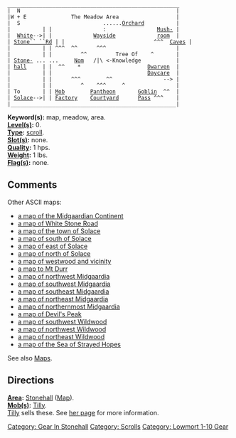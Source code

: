 `______________________________________________________`  
`|  N                                                 |`  
`|W + E              The Meadow Area                  |`  
`|  S                          ......`[`Orchard`](:Category:_Village_Orchard.md "wikilink")`          |`  
`|          | |                :                `[`Mush-`](:Category:_Mushroom_Caves.md "wikilink")` |`  
`|  `[`White`](:Category:_Highways/Great_Wall.md "wikilink")`-->| |             `[`Wayside`](:Category:_Wayside.md "wikilink")`             `[`room`](:Category:_Mushroom_Caves.md "wikilink")`  |`  
`| `[`Stone`` ``Rd`](:Category:_Highways/Great_Wall.md "wikilink")` | |                            ^^^  `[`Caves`](:Category:_Mushroom_Caves.md "wikilink")` |`  
`|          | | ^^^  ^^      ^^^                      |`  
`|          | |         ^^         Tree Of    ^       |`  
`| `[`Stone-`](:Category:_Stonehall.md "wikilink")` ... ...     `[`Nom`](Nom.md "wikilink")`   /|\ <-Knowledge           |`  
`| `[`hall`](:Category:_Stonehall.md "wikilink")`     | |  ^^    *                     `[`Dwarven`](:Category:_Dwarven_Day_Care.md "wikilink")`  |`  
`|          | |                              `[`Daycare`](:Category:_Dwarven_Day_Care.md "wikilink")`  |`  
`|          | |      ^^^        ^^                --> |`  
`|          | |         ^    ^^^     ^                |`  
`| To       | | `[`Mob`](:Category:_Mob_Factory.md "wikilink")`        `[`Pantheon`](:Category:_Pantheon_Courtyard.md "wikilink")`       `[`Goblin`](:Category:_Goblin_Pass.md "wikilink")`  ^^  |`  
`| `[`Solace`](:Category:_Town_Of_Solace.md "wikilink")`-->| | `[`Factory`](:Category:_Mob_Factory.md "wikilink")`    `[`Courtyard`](:Category:_Pantheon_Courtyard.md "wikilink")`      `[`Pass`](:Category:_Goblin_Pass.md "wikilink")` ^^^    |`  
`|____________________________________________________|`

**Keyword(s):** map, meadow, area.  
**[Level(s)](Object_Level.md "wikilink"):** 0.  
**[Type](:Category:_Object_Types.md "wikilink"):**
[scroll](:Category:_Scrolls.md "wikilink").  
**[Slot(s)](Object_Slots.md "wikilink"):** none.  
**[Quality](Object_Quality.md "wikilink"):** 1 hps.  
**[Weight](Object_Weight.md "wikilink"):** 1 lbs.  
**[Flag(s)](:Category:_Object_Flags.md "wikilink"):** none.  

## Comments

Other ASCII maps:

-   [a map of the Midgaardian
    Continent](Map_Of_The_Midgaardian_Continent.md "wikilink")
-   [a map of White Stone Road](Map_Of_White_Stone_Road.md "wikilink")
-   [a map of the town of
    Solace](Map_Of_The_Town_Of_Solace.md "wikilink")
-   [a map of south of Solace](Map_Of_South_Of_Solace.md "wikilink")
-   [a map of east of Solace](Map_Of_East_Of_Solace.md "wikilink")
-   [a map of north of Solace](Map_Of_North_Of_Solace.md "wikilink")
-   [a map of westwood and
    vicinity](Map_Of_Westwood_And_Vicinity.md "wikilink")
-   [a map to Mt Durr](Map_To_Mt_Durr.md "wikilink")
-   [a map of northwest
    Midgaardia](Map_Of_Northwest_Midgaardia.md "wikilink")
-   [a map of southwest
    Midgaardia](Map_Of_Southwest_Midgaardia.md "wikilink")
-   [a map of southeast
    Midgaardia](Map_Of_Southeast_Midgaardia.md "wikilink")
-   [a map of northeast
    Midgaardia](Map_Of_Northeast_Midgaardia.md "wikilink")
-   [a map of northernmost
    Midgaardia](Map_Of_Northernmost_Midgaardia.md "wikilink")
-   [a map of Devil's Peak](Map_Of_Devil's_Peak.md "wikilink")
-   [a map of southwest
    Wildwood](Map_Of_Southwest_Wildwood.md "wikilink")
-   [a map of northwest
    Wildwood](Map_Of_Northwest_Wildwood.md "wikilink")
-   [a map of northeast
    Wildwood](Map_Of_Northeast_Wildwood.md "wikilink")
-   [a map of the Sea of Strayed
    Hopes](Map_Of_The_Sea_Of_Strayed_Hopes.md "wikilink")

See also [Maps](:Category:_Maps.md "wikilink").

## Directions

**[Area](:Category:_Areas.md "wikilink"):**
[Stonehall](:Category:_Stonehall.md "wikilink")
([Map](Stonehall_Map.md "wikilink")).  
**[Mob(s)](:Category:_Mobs.md "wikilink"):**
[Tilly](Tilly.md "wikilink").  
[Tilly](Tilly.md "wikilink") sells these. See [her
page](Tilly.md "wikilink") for more information.  

[Category: Gear In Stonehall](Category:_Gear_In_Stonehall "wikilink")
[Category: Scrolls](Category:_Scrolls "wikilink") [Category: Lowmort
1-10 Gear](Category:_Lowmort_1-10_Gear "wikilink")
